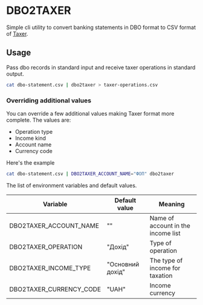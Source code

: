 # DBO2TAXER

Simple cli utility to convert banking statements in DBO format to CSV format of [Taxer](https://taxer.ua).

## Usage

Pass dbo records in standard input and receive taxer operations in standard output.

```bash
cat dbo-statement.csv | dbo2taxer > taxer-operations.csv
```

### Overriding additional values

You can override a few additional values making Taxer format more complete.
The values are:

- Operation type
- Income kind
- Account name
- Currency code

Here's the example

```bash
cat dbo-statement.csv | DBO2TAXER_ACCOUNT_NAME="ФОП" dbo2taxer
```

The list of environment variables and default values.

| Variable                | Default value    | Meaning                            |
| ----------------------- | ---------------- | ---------------------------------- |
| DBO2TAXER_ACCOUNT_NAME  | ""               | Name of account in the income list |
| DBO2TAXER_OPERATION     | "Дохід"          | Type of operation                  |
| DBO2TAXER_INCOME_TYPE   | "Основний дохід" | The type of income for taxation    |
| DBO2TAXER_CURRENCY_CODE | "UAH"            | Income currency                    |

